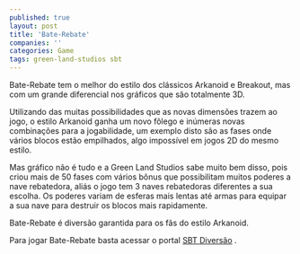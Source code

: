 ```yaml
---
published: true
layout: post
title: 'Bate-Rebate'
companies: ''
categories: Game
tags: green-land-studios sbt
---
```

Bate-Rebate tem o melhor do estilo dos clássicos Arkanoid e Breakout, mas com um grande diferencial nos gráficos que são totalmente 3D.

Utilizando das muitas possibilidades que as novas dimensões trazem ao jogo, o estilo Arkanoid ganha um novo fôlego e inúmeras novas combinações para a jogabilidade, um exemplo disto são as fases onde vários blocos estão empilhados, algo impossível em jogos 2D do mesmo estilo.



Mas gráfico não é tudo e a Green Land Studios sabe muito bem disso, pois criou mais de 50 fases com vários bônus que possibilitam muitos poderes a nave rebatedora, aliás o jogo tem 3 naves rebatedoras diferentes a sua escolha. Os poderes variam de esferas mais lentas até armas para equipar a sua nave para destruir os blocos mais rapidamente.

Bate-Rebate é diversão garantida para os fãs do estilo Arkanoid.

Para jogar Bate-Rebate basta acessar o portal <a href="http://www.sbtdiversao.com.br/Jogos/JogoDetalhar.aspx?IdJogo=7" target="_blank">SBT Diversão</a>
.